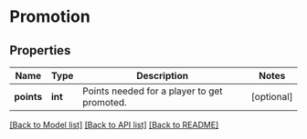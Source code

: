 # Promotion

## Properties
Name | Type | Description | Notes
------------ | ------------- | ------------- | -------------
**points** | **int** | Points needed for a player to get promoted. | [optional] 

[[Back to Model list]](../README.md#documentation-for-models) [[Back to API list]](../README.md#documentation-for-api-endpoints) [[Back to README]](../README.md)


